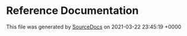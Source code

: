 # Reference Documentation

This file was generated by [SourceDocs](https://github.com/eneko/SourceDocs) on 2021-03-22 23:45:19 +0000